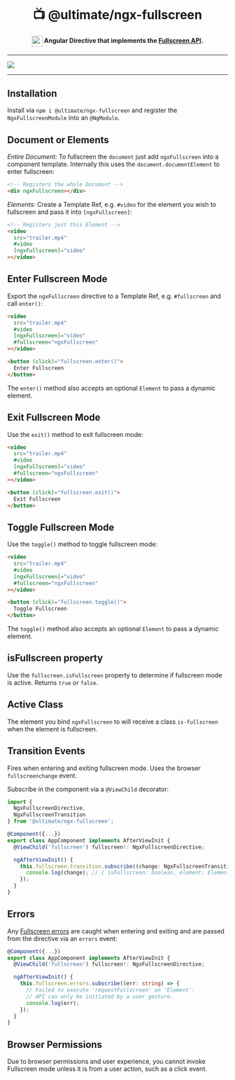 <h1 align="center">
📺 @ultimate/ngx-fullscreen
</h1>
<h4 align="center">
  <img width="25" valign="middle" src="https://angular.io/assets/images/logos/angular/angular.svg">
  Angular Directive that implements the <a href="https://developer.mozilla.org/en-US/docs/Web/API/Fullscreen_API">Fullscreen API</a>.
</h4>

---

<a href="https://ultimatecourses.com/courses/angular" target="_blank">
  <img src="https://ultimatecourses.com/static/banners/ultimate-angular-leader.svg">
</a>

---

## Installation

Install via `npm i @ultimate/ngx-fullscreen` and register the `NgxFullscreenModule` into an `@NgModule`.

## Document or Elements

*Entire Document:* To fullscreen the `document` just add `ngxFullscreen` into a component template. Internally this uses the `document.documentElement` to enter fullscreen:

```html
<!-- Registers the whole Document -->
<div ngxFullscreen></div>
```

*Elements:* Create a Template Ref, e.g. `#video` for the element you wish to fullscreen and pass it into `[ngxFullscreen]`:

```html
<!-- Registers just this Element -->
<video 
  src="trailer.mp4" 
  #video
  [ngxFullscreen]="video"
></video>
```

## Enter Fullscreen Mode

Export the `ngxFullscreen` directive to a Template Ref, e.g. `#fullscreen` and call `enter()`:

```html
<video 
  src="trailer.mp4" 
  #video
  [ngxFullscreen]="video"
  #fullscreen="ngxFullscreen"
></video>

<button (click)="fullscreen.enter()">
  Enter Fullscreen
</button>
```

The `enter()` method also accepts an optional `Element` to pass a dynamic element.

## Exit Fullscreen Mode

Use the `exit()` method to exit fullscreen mode:

```html
<video 
  src="trailer.mp4" 
  #video
  [ngxFullscreen]="video"
  #fullscreen="ngxFullscreen"
></video>

<button (click)="fullscreen.exit()">
  Exit Fullscreen
</button>
```

## Toggle Fullscreen Mode

Use the `toggle()` method to toggle fullscreen mode:

```html
<video 
  src="trailer.mp4" 
  #video
  [ngxFullscreen]="video"
  #fullscreen="ngxFullscreen"
></video>

<button (click)="fullscreen.toggle()">
  Toggle Fullscreen
</button>
```

The `toggle()` method also accepts an optional `Element` to pass a dynamic element.

## isFullscreen property

Use the `fullscreen.isFullscreen` property to determine if fullscreen mode is active. Returns `true` or `false`.

## Active Class

The element you bind `ngxFullscreen` to will receive a class `is-fullscreen` when the element is fullscreen.

## Transition Events

Fires when entering and exiting fullscreen mode. Uses the browser `fullscreenchange` event.

Subscribe in the component via a `@ViewChild` decorator:

```ts
import {
  NgxFullscreenDirective, 
  NgxFullscreenTransition
} from '@ultimate/ngx-fullscreen';

@Component({...})
export class AppComponent implements AfterViewInit {
  @ViewChild('fullscreen') fullscreen!: NgxFullscreenDirective;

  ngAfterViewInit() {
    this.fullscreen.transition.subscribe((change: NgxFullscreenTransition) => {
      console.log(change); // { isFullscreen: boolean, element: Element }
    });
  }
}
```

## Errors

Any [Fullscreen errors](https://developer.mozilla.org/en-US/docs/Web/API/Document/fullscreenerror_event) are caught when entering and exiting and are passed from the directive via an `errors` event:

```ts
@Component({...})
export class AppComponent implements AfterViewInit {
  @ViewChild('fullscreen') fullscreen!: NgxFullscreenDirective;

  ngAfterViewInit() {
    this.fullscreen.errors.subscribe((err: string) => {
      // Failed to execute 'requestFullscreen' on 'Element':
      // API can only be initiated by a user gesture.
      console.log(err);
    });
  }
}
```

## Browser Permissions

Due to browser permissions and user experience, you cannot invoke Fullscreen mode unless it is from a user action, such as a click event.
